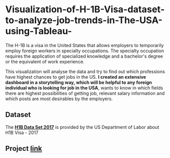 # Visualization-of-H-1B-Visa-dataset-to-analyze-job-trends-in-The-USA-using-Tableau-  
The H-1B is a visa in the United States that allows employers to temporarily employ foreign
workers in specialty occupations. The specialty occupation requires the application of
specialized knowledge and a bachelor's degree or the equivalent of work experience.  

This visualization will analyse the data and try to find out which
professions have highest chances to get jobs in the US. **I created an extensive dashboard in a storytelling way, which will be helpful to any foreign individual who is looking for job in the USA**, wants to know
in which fields there are highest possibilities of getting job, relevant salary information and
which posts are most desirables by the employers.   
## Dataset  
The **[H1B Data Set 2017](https://www.kaggle.com/jonamjar/h1b-data-set-2017)** is provided by the US Department of Labor about H1B Visa - 2017
## Project [link](https://public.tableau.com/app/profile/md.saiful.islam.sajol/viz/VisualizationofH-1BVisaDataSet/Story1)
